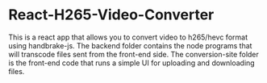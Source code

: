 # React-H265-Video-Converter
This is a react app that allows you to convert video to h265/hevc format using handbrake-js.
The backend folder contains the node programs that will transcode files sent from the front-end side.
The conversion-site folder is the front-end code that runs a simple UI for uploading and downloading files.
